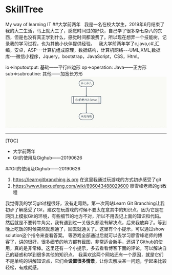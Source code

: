 ﻿# SkillTree

My way of learning IT
##大学前两年
&nbsp;&nbsp;我是一名在校大学生，2019年6月结束了我的大二生活，马上就大三了，感觉时间过的好快，自己学了很多杂七杂八的东西，但是也没有真正学到什么，感觉时间都浪费了。所以现在想弄一个技能树，记录我的学习过程，也为其他小伙伴提供经验。
&nbsp;&nbsp;我大学前两年学了c,java,c#,汇编，安卓，ASP---计算机组成原理，数据结构，计算机网络---UML,XML,数据库---微信小程序，Jquery，bootstrap，JavaScript，CSS，Html。

io=>inputoutput: 基础——平行四边形
op=>operation: Java——正方形
sub=>subroutine: 其他——加宽长方形
![avatar](https://raw.githubusercontent.com/bbbdbbb/SkillTree/master/img/st20190628.jpg)

---
[TOC]

 - 大学前两年
 - Git的使用及Gighub——20190626
    
 

##Git的使用及Gighub——20190626
 1. https://learngitbranching.js.org  在这里我通过玩游戏的方式初步感受了git
 2. https://www.liaoxuefeng.com/wiki/896043488029600 廖雪峰老师的git教程

我觉得我的学习git过程很好，没有走弯路。第一次网站Learn Git Branching让我初步了解感受了Git，建议在玩游戏的时候不要太在意其中的知识点，因为它是在网页上模拟Git的环境，有些细节的地方不对，所以不用去记上面的知识和代码。然后就是不要转牛角尖，我有遇到过一关很久都没有解决点，后来我放弃了。等到晚上吃饭的时候突然就想通了，回去就通关了。这里有个小提示，可以通过show solution这个指令来查看答案。
等游戏全部通过后就可以去学习廖雪峰老师的博客了，讲的很好，很多细节的地方都有截图，非常适合新手，还讲了Github的使用，真的是非常棒。这里还有一个小提示，多去看看博客下面的评论，可以解决自己的疑惑和学到很多其他的知识点。
我喜欢这两个网站还有一个原因，就是它们不是单纯的讲解知识点，它们会**设置很多情景**，让你去解决某一问题，学起来比较轻松，有成就感。
 
